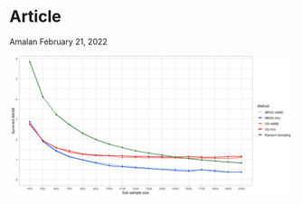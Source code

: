 Article
================
Amalan
February 21, 2022

![](Articles_files/figure-gfm/load%20Non%20Identical%20Data-1.png)<!-- -->
